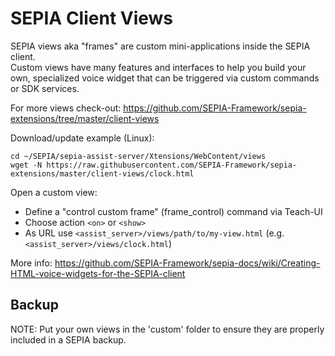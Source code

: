 # SEPIA Client Views

SEPIA views aka "frames" are custom mini-applications inside the SEPIA client.  
Custom views have many features and interfaces to help you build your own, specialized voice widget that can be triggered via custom commands or SDK services.  
  
For more views check-out: https://github.com/SEPIA-Framework/sepia-extensions/tree/master/client-views  
  
Download/update example (Linux):
```
cd ~/SEPIA/sepia-assist-server/Xtensions/WebContent/views
wget -N https://raw.githubusercontent.com/SEPIA-Framework/sepia-extensions/master/client-views/clock.html
```
  
Open a custom view:
- Define a "control custom frame" (frame_control) command via Teach-UI
- Choose action `<on>` or `<show>`
- As URL use `<assist_server>/views/path/to/my-view.html` (e.g. `<assist_server>/views/clock.html`)
  
More info: https://github.com/SEPIA-Framework/sepia-docs/wiki/Creating-HTML-voice-widgets-for-the-SEPIA-client

## Backup

NOTE: Put your own views in the 'custom' folder to ensure they are properly included in a SEPIA backup.
